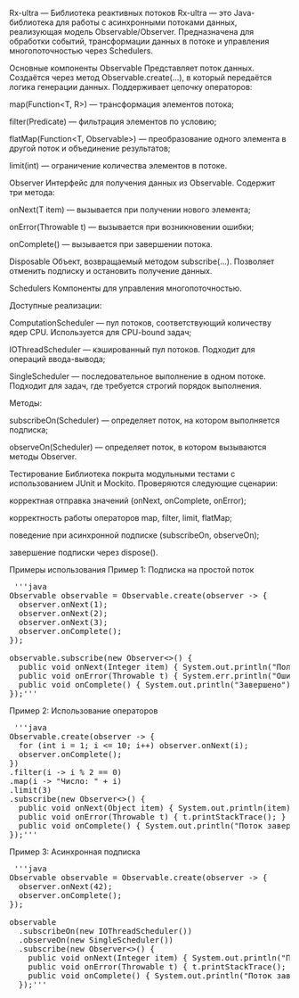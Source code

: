 Rx-ultra — Библиотека реактивных потоков
Rx-ultra — это Java-библиотека для работы с асинхронными потоками данных, реализующая модель Observable/Observer. Предназначена для обработки событий, трансформации данных в потоке и управления многопоточностью через Schedulers.

Основные компоненты
Observable<T>
Представляет поток данных. Создаётся через метод Observable.create(...), в который передаётся логика генерации данных. Поддерживает цепочку операторов:

map(Function<T, R>) — трансформация элементов потока;

filter(Predicate<T>) — фильтрация элементов по условию;

flatMap(Function<T, Observable<R>>) — преобразование одного элемента в другой поток и объединение результатов;

limit(int) — ограничение количества элементов в потоке.

Observer<T>
Интерфейс для получения данных из Observable. Содержит три метода:

onNext(T item) — вызывается при получении нового элемента;

onError(Throwable t) — вызывается при возникновении ошибки;

onComplete() — вызывается при завершении потока.

Disposable
Объект, возвращаемый методом subscribe(...). Позволяет отменить подписку и остановить получение данных.

Schedulers
Компоненты для управления многопоточностью.

Доступные реализации:

ComputationScheduler — пул потоков, соответствующий количеству ядер CPU. Используется для CPU-bound задач;

IOThreadScheduler — кэшированный пул потоков. Подходит для операций ввода-вывода;

SingleScheduler — последовательное выполнение в одном потоке. Подходит для задач, где требуется строгий порядок выполнения.

Методы:

subscribeOn(Scheduler) — определяет поток, на котором выполняется подписка;

observeOn(Scheduler) — определяет поток, в котором вызываются методы Observer.

Тестирование
Библиотека покрыта модульными тестами с использованием JUnit и Mockito. Проверяются следующие сценарии:

корректная отправка значений (onNext, onComplete, onError);

корректность работы операторов map, filter, limit, flatMap;

поведение при асинхронной подписке (subscribeOn, observeOn);

завершение подписки через dispose().

Примеры использования
Пример 1: Подписка на простой поток
<pre> '''java
Observable<Integer> observable = Observable.create(observer -> {
  observer.onNext(1);
  observer.onNext(2);
  observer.onNext(3);
  observer.onComplete();
});

observable.subscribe(new Observer<>() {
  public void onNext(Integer item) { System.out.println("Получено: " + item); }
  public void onError(Throwable t) { System.err.println("Ошибка: " + t.getMessage()); }
  public void onComplete() { System.out.println("Завершено"); }
});''' </pre>
Пример 2: Использование операторов
<pre> '''java
Observable.create(observer -> {
  for (int i = 1; i <= 10; i++) observer.onNext(i);
  observer.onComplete();
})
.filter(i -> i % 2 == 0)
.map(i -> "Число: " + i)
.limit(3)
.subscribe(new Observer<>() {
  public void onNext(Object item) { System.out.println(item); }
  public void onError(Throwable t) { t.printStackTrace(); }
  public void onComplete() { System.out.println("Поток завершен"); }
});''' </pre>
Пример 3: Асинхронная подписка
<pre> '''java
Observable<Integer> observable = Observable.create(observer -> {
  observer.onNext(42);
  observer.onComplete();
});

observable
  .subscribeOn(new IOThreadScheduler())
  .observeOn(new SingleScheduler())
  .subscribe(new Observer<>() {
    public void onNext(Integer item) { System.out.println("Получено: " + item); }
    public void onError(Throwable t) { t.printStackTrace(); }
    public void onComplete() { System.out.println("Поток завершен"); }
  });''' </pre>
